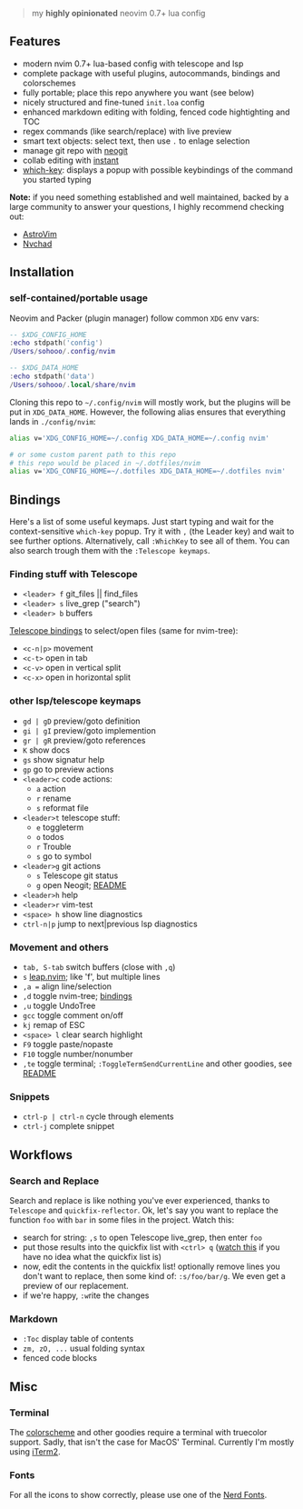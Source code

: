 > my __highly opinionated__ neovim 0.7+ lua config

## Features

- modern nvim 0.7+ lua-based config with telescope and lsp
- complete package with useful plugins, autocommands, bindings and colorschemes
- fully portable; place this repo anywhere you want (see below)
- nicely structured and fine-tuned `init.loa` config
- enhanced markdown editing with folding, fenced code hightighting and TOC
- regex commands (like search/replace) with live preview
- smart text objects: select text, then use `.` to enlage selection
- manage git repo with [neogit](https://github.com/TimUntersberger/neogit)
- collab editing with [instant](https://github.com/jbyuki/instant.nvim)
- [which-key](https://github.com/folke/which-key.nvim): displays a popup with possible keybindings of the command you started typing

__Note:__ if you need something established and well maintained, backed by a large community to answer your questions, I highly recommend checking out:
- [AstroVim](https://astronvim.github.io)
- [Nvchad](https://nvchad.github.io)


## Installation

### self-contained/portable usage

Neovim and Packer (plugin manager) follow common `XDG` env vars:

```lua
-- $XDG_CONFIG_HOME
:echo stdpath('config')
/Users/sohooo/.config/nvim

-- $XDG_DATA_HOME
:echo stdpath('data')
/Users/sohooo/.local/share/nvim
```

Cloning this repo to `~/.config/nvim` will mostly work, but the plugins will be put in `XDG_DATA_HOME`. However, the following alias ensures that everything lands in `./config/nvim`:

```bash
alias v='XDG_CONFIG_HOME=~/.config XDG_DATA_HOME=~/.config nvim'

# or some custom parent path to this repo
# this repo would be placed in ~/.dotfiles/nvim
alias v='XDG_CONFIG_HOME=~/.dotfiles XDG_DATA_HOME=~/.dotfiles nvim'
```

## Bindings

Here's a list of some useful keymaps. Just start typing and wait for the context-sensitive `which-key` popup. Try it with `,` (the Leader key) and wait to see further options. Alternatively, call `:WhichKey` to see all of them. You can also search trough them with the `:Telescope keymaps`.

### Finding stuff with Telescope

* `<leader> f` git_files || find_files
* `<leader> s` live_grep ("search")
* `<leader> b` buffers

[Telescope bindings](https://github.com/nvim-telescope/telescope.nvim#mappings) to select/open files (same for nvim-tree):

* `<c-n|p>` movement
* `<c-t>`   open in tab
* `<c-v>`   open in vertical split
* `<c-x>`   open in horizontal split


### other lsp/telescope keymaps

* `gd | gD` preview/goto definition
* `gi | gI` preview/goto implemention
* `gr | gR` preview/goto references
* `K`    show docs
* `gs`   show signatur help
* `gp`   go to preview actions
* `<leader>c` code actions:
  * `a`  action
  * `r`  rename
  * `s`  reformat file
* `<leader>t` telescope stuff:
  * `e`  toggleterm
  * `o`  todos
  * `r`  Trouble
  * `s`  go to symbol
* `<leader>g` git actions
  * `s`  Telescope git status
  * `g`  open Neogit; [README](https://github.com/TimUntersberger/neogit)
* `<leader>h` help
* `<leader>r` vim-test
* `<space> h` show line diagnostics
* `ctrl-n|p` jump to next|previous lsp diagnostics


### Movement and others

* `tab, S-tab` switch buffers (close with `,q`)
* `s`       [leap.nvim](https://github.com/ggandor/leap.nvim);  like 'f', but multiple lines
* `,a =`    align line/selection
* `,d`      toggle nvim-tree; [bindings](https://github.com/kyazdani42/nvim-tree.lua#keybindings)
* `,u`      toggle UndoTree
* `gcc`     toggle comment on/off
* `kj`      remap of ESC
* `<space> l` clear search highlight
* `F9`      toggle paste/nopaste
* `F10`     toggle number/nonumber
* `,te`     toggle terminal; `:ToggleTermSendCurrentLine` and other goodies, see [README](https://github.com/akinsho/toggleterm.nvim)


### Snippets

* `ctrl-p | ctrl-n`  cycle through elements
* `ctrl-j`           complete snippet


## Workflows

### Search and Replace

Search and replace is like nothing you've ever experienced, thanks to `Telescope` and `quickfix-reflector`. Ok, let's say you want to replace the function `foo` with `bar` in some files in the project. Watch this:

- search for string: `,s` to open Telescope live_grep, then enter `foo`
- put those results into the quickfix list with `<ctrl> q` ([watch this](https://www.youtube.com/watch?v=IoyW8XYGqjM) if you have no idea what the quickfix list is)
- now, edit the contents in the quickfix list! optionally remove lines you don't want to replace, then some kind of: `:s/foo/bar/g`. We even get a preview of our replacement.
- if we're happy, `:w`rite the changes


### Markdown

* `:Toc`  display table of contents
* `zm, zO, ...`  usual folding syntax
*  fenced code blocks


## Misc

### Terminal
The [colorscheme](https://github.com/folke/tokyonight.nvim) and other goodies require a terminal with truecolor support. Sadly, that isn't the case for MacOS' Terminal. Currently I'm mostly using [iTerm2](https://iterm2.com).

### Fonts
For all the icons to show correctly, please use one of the [Nerd Fonts](https://www.nerdfonts.com).

